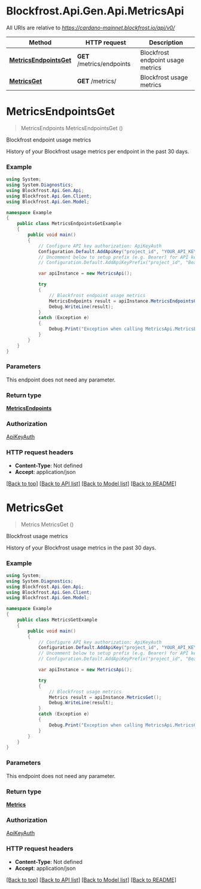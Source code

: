 # Blockfrost.Api.Gen.Api.MetricsApi

All URIs are relative to *https://cardano-mainnet.blockfrost.io/api/v0/*

Method | HTTP request | Description
------------- | ------------- | -------------
[**MetricsEndpointsGet**](MetricsApi.md#metricsendpointsget) | **GET** /metrics/endpoints | Blockfrost endpoint usage metrics
[**MetricsGet**](MetricsApi.md#metricsget) | **GET** /metrics/ | Blockfrost usage metrics

<a name="metricsendpointsget"></a>
# **MetricsEndpointsGet**
> MetricsEndpoints MetricsEndpointsGet ()

Blockfrost endpoint usage metrics

History of your Blockfrost usage metrics per endpoint in the past 30 days. 

### Example
```csharp
using System;
using System.Diagnostics;
using Blockfrost.Api.Gen.Api;
using Blockfrost.Api.Gen.Client;
using Blockfrost.Api.Gen.Model;

namespace Example
{
    public class MetricsEndpointsGetExample
    {
        public void main()
        {
            // Configure API key authorization: ApiKeyAuth
            Configuration.Default.AddApiKey("project_id", "YOUR_API_KEY");
            // Uncomment below to setup prefix (e.g. Bearer) for API key, if needed
            // Configuration.Default.AddApiKeyPrefix("project_id", "Bearer");

            var apiInstance = new MetricsApi();

            try
            {
                // Blockfrost endpoint usage metrics
                MetricsEndpoints result = apiInstance.MetricsEndpointsGet();
                Debug.WriteLine(result);
            }
            catch (Exception e)
            {
                Debug.Print("Exception when calling MetricsApi.MetricsEndpointsGet: " + e.Message );
            }
        }
    }
}
```

### Parameters
This endpoint does not need any parameter.

### Return type

[**MetricsEndpoints**](MetricsEndpoints.md)

### Authorization

[ApiKeyAuth](../README.md#ApiKeyAuth)

### HTTP request headers

 - **Content-Type**: Not defined
 - **Accept**: application/json

[[Back to top]](#) [[Back to API list]](../README.md#documentation-for-api-endpoints) [[Back to Model list]](../README.md#documentation-for-models) [[Back to README]](../README.md)
<a name="metricsget"></a>
# **MetricsGet**
> Metrics MetricsGet ()

Blockfrost usage metrics

History of your Blockfrost usage metrics in the past 30 days.

### Example
```csharp
using System;
using System.Diagnostics;
using Blockfrost.Api.Gen.Api;
using Blockfrost.Api.Gen.Client;
using Blockfrost.Api.Gen.Model;

namespace Example
{
    public class MetricsGetExample
    {
        public void main()
        {
            // Configure API key authorization: ApiKeyAuth
            Configuration.Default.AddApiKey("project_id", "YOUR_API_KEY");
            // Uncomment below to setup prefix (e.g. Bearer) for API key, if needed
            // Configuration.Default.AddApiKeyPrefix("project_id", "Bearer");

            var apiInstance = new MetricsApi();

            try
            {
                // Blockfrost usage metrics
                Metrics result = apiInstance.MetricsGet();
                Debug.WriteLine(result);
            }
            catch (Exception e)
            {
                Debug.Print("Exception when calling MetricsApi.MetricsGet: " + e.Message );
            }
        }
    }
}
```

### Parameters
This endpoint does not need any parameter.

### Return type

[**Metrics**](Metrics.md)

### Authorization

[ApiKeyAuth](../README.md#ApiKeyAuth)

### HTTP request headers

 - **Content-Type**: Not defined
 - **Accept**: application/json

[[Back to top]](#) [[Back to API list]](../README.md#documentation-for-api-endpoints) [[Back to Model list]](../README.md#documentation-for-models) [[Back to README]](../README.md)
